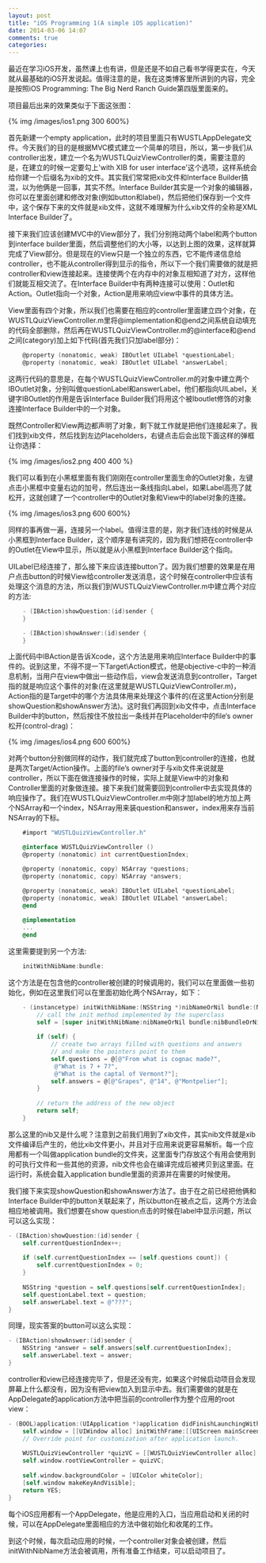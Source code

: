 ```yaml
---
layout: post
title: "iOS Programming 1(A simple iOS application)"
date: 2014-03-06 14:07
comments: true
categories: 
---
```

最近在学习iOS开发，虽然课上也有讲，但是还是不如自己看书学得更实在，今天就从最基础的iOS开发说起。值得注意的是，我在这类博客里所讲到的内容，完全是按照iOS Programming: The Big Nerd Ranch Guide第四版里面来的。
<!-- more -->
项目最后出来的效果类似于下面这张图：
	
{% img /images/ios1.png 300 600%}
	
首先新建一个empty application，此时的项目里面只有WUSTLAppDelegate文件。今天我们的目的是根据MVC模式建立一个简单的项目，所以，第一步我们从controller出发，建立一个名为WUSTLQuizViewController的类，需要注意的是，在建立的时候一定要勾上'with XIB for user interface'这个选项，这样系统会给你建一个后缀名为xib的文件。其实我们常常把xib文件和Interface Builder搞混，以为他俩是一回事，其实不然。Interface Builder其实是一个对象的编辑器，你可以在里面创建和修改对象(例如button和label)，然后把他们保存到一个文件中，这个保存下来的文件就是xib文件，这就不难理解为什么xib文件的全称是XML Interface Builder了。

接下来我们应该创建MVC中的View部分了，我们分别拖动两个label和两个button到interface builder里面，然后调整他们的大小等，以达到上图的效果，这样就算完成了View部分。但是现在的View只是一个独立的东西，它不能传递信息给controller，也不能从controller得到显示的指令，所以下一个我们需要做的就是把controller和view连接起来。连接使两个在内存中的对象互相知道了对方，这样他们就能互相交流了。在Interface Builder中有两种连接可以使用：Outlet和Action。Outlet指向一个对象，Action是用来响应view中事件的具体方法。
	
View里面有四个对象，所以我们也需要在相应的controller里面建立四个对象，在WUSTLQuizViewController.m里将@implementation和@end之间系统自动填充的代码全部删除，然后再在WUSTLQuizViewController.m的@interface和@end之间(category)加上如下代码(首先我们只加label部分)：

```objective-c
    @property (nonatomic, weak) IBOutlet UILabel *questionLabel;
	@property (nonatomic, weak) IBOutlet UILabel *answerLabel;
```

这两行代码的意思是，在每个WUSTLQuizViewController.m的对象中建立两个IBOutlet对象，分别叫做questionLabel和answerLabel，他们都指向UILabel，关键字IBOutlet的作用是告诉Interface Builder我们将用这个被Iboutlet修饰的对象连接Interface Builder中的一个对象。

既然Controller和View两边都声明了对象，剩下就工作就是把他们连接起来了。我们找到xib文件，然后找到左边Placeholders，右键点击后会出现下面这样的弹框让你选择：
	
{% img /images/ios2.png 400 400 %}

我们可以看到在小黑框里面有我们刚刚在controller里面生命的Outlet对象，左键点击小黑框中变量右边的加号，然后连出一条线指向Label，如果Label高亮了就松开，这就创建了一个controller中的Outlet对象和View中的label对象的连接。
	
{% img /images/ios3.png 600 600%}

同样的事再做一遍，连接另一个label。值得注意的是，刚才我们连线的时候是从小黑框到Interface Builder，这个顺序是有讲究的，因为我们想把在controller中的Outlet在View中显示，所以就是从小黑框到Interface Builder这个指向。

UILabel已经连接了，那么接下来应该连接button了。因为我们想要的效果是在用户点击button的时候View给controller发送消息，这个时候在controller中应该有处理这个消息的方法，所以我们到WUSTLQuizViewController.m中建立两个对应的方法:

```objective-c
	- (IBAction)showQuestion:(id)sender {
	}

	- (IBAction)showAnswer:(id)sender {
	}
```

上面代码中IBAction是告诉Xcode，这个方法是用来响应Interface Builder中的事件的。说到这里，不得不提一下Target\Action模式，他是objective-c中的一种消息机制，当用户在view中做出一些动作后，view会发送消息到controller，Target指的就是响应这个事件的对象(在这里就是WUSTLQuizViewController.m)，Action指的是Target中的哪个方法具体用来处理这个事件的(在这里Action分别是showQuestion和showAnswer方法)。这时我们再回到xib文件中，点击Interface Builder中的button，然后按住不放拉出一条线并在Placeholder中的file‘s owner松开(control-drag)：

{% img /images/ios4.png 600 600%}
	
对两个button分别做同样的动作，我们就完成了button到controller的连接，也就是两次Target/Action操作。上面的file’s owner对于与xib文件来说就是controller，所以下面在做连接操作的时候，实际上就是View中的对象和Controller里面的对象做连接。接下来我们就需要回到controller中去实现具体的响应操作了。我们在WUSTLQuizViewController.m中刚才加label的地方加上两个NSArray和一个index，NSArray用来装question和answer，index用来存当前NSArray的下标。
	
```objective-c
	#import "WUSTLQuizViewController.h"

	@interface WUSTLQuizViewController ()
	@property (nonatomic) int currentQuestionIndex;

	@property (nonatomic, copy) NSArray *questions;
	@property (nonatomic, copy) NSArray *answers;

	@property (nonatomic, weak) IBOutlet UILabel *questionLabel;
	@property (nonatomic, weak) IBOutlet UILabel *answerLabel;
	@end
	
	@implementation
	...
	@end
```

这里需要提到另一个方法:

```objective-c
    initWithNibName:bundle:
```

这个方法是在包含他的controller被创建的时候调用的，我们可以在里面做一些初始化，例如在这里我们可以在里面初始化两个NSArray，如下：
```objective-c
	- (instancetype) initWithNibName:(NSString *)nibNameOrNil bundle:(NSBundle 			*)nibBundleOrNil {
    	// call the init method implemented by the superclass
	    self = [super initWithNibName:nibNameOrNil bundle:nibBundleOrNil];
    
    	if (self) {
        	// create two arrays filled with questions and answers
	        // and make the pointers point to them
    	    self.questions = @[@"From what is cognac made?",
    	     @"What is 7 + 7?", 
    	     @"What is the captal of Vermont?"];
    	    self.answers = @[@"Grapes", @"14", @"Montpelier"];
    	}
    
	    // return the address of the new object
    	return self;
	}
```
那么这里的nib又是什么呢？注意到之前我们用到了xib文件，其实nib文件就是xib文件编译后产生的，他比xib文件更小，并且对于应用来说更容易解析。每一个应用都有一个叫做application bundle的文件夹，这里面专门存放这个有用会使用到的可执行文件和一些其他的资源，nib文件也会在编译完成后被拷贝到这里面。在运行时，系统会载入application bundle里面的资源并在需要的时候使用。
	
我们接下来实现showQuestion和showAnswer方法了。由于在之前已经把他俩和Interface Builder中的button关联起来了，所以button在被点之后，这两个方法会相应地被调用。我们想要在show question点击的时候在label中显示问题，所以可以这么实现：

```objective-c
- (IBAction)showQuestion:(id)sender {    
    self.currentQuestionIndex++;
    
    if (self.currentQuestionIndex == [self.questions count]) {    
        self.currentQuestionIndex = 0;
    }
    
    NSString *question = self.questions[self.currentQuestionIndex];
    self.questionLabel.text = question;
    self.answerLabel.text = @"???";
}
```

同理，现实答案的button可以这么实现：

```objective-c
- (IBAction)showAnswer:(id)sender {
    NSString *answer = self.answers[self.currentQuestionIndex];
    self.answerLabel.text = answer;
}
```
controller和view已经连接完毕了，但是还没有完，如果这个时候启动项目会发现屏幕上什么都没有，因为没有把view加入到显示中去。我们需要做的就是在AppDelegate的application方法中把当前的controller作为整个应用的root view：

```objective-c
- (BOOL)application:(UIApplication *)application didFinishLaunchingWithOptions:(NSDictionary 	*)launchOptions {  
    self.window = [[UIWindow alloc] initWithFrame:[[UIScreen mainScreen] bounds]];
	// Override point for customization after application launch.
    
    WUSTLQuizViewController *quizVC = [[WUSTLQuizViewController alloc] init];
    self.window.rootViewController = quizVC;
    
    self.window.backgroundColor = [UIColor whiteColor];
    [self.window makeKeyAndVisible];
    return YES;
}
```

每个iOS应用都有一个AppDelegate，他是应用的入口，当应用启动和关闭的时候，可以在AppDelegate里面相应的方法中做初始化和收尾的工作。
	
到这个时候，每次启动应用的时候，一个controller对象会被创建，然后initWithNibName方法会被调用，所有准备工作结束，可以启动项目了。